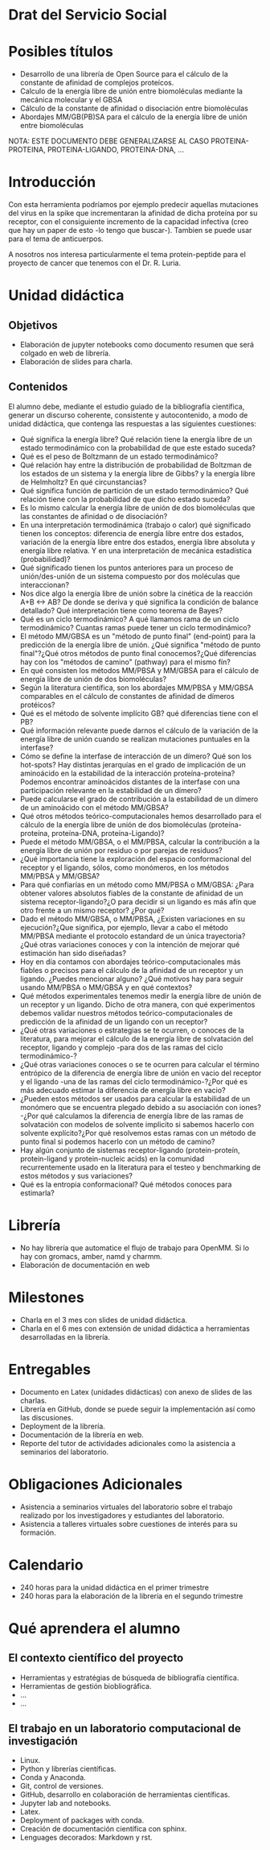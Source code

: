 # Drat del Servicio Social

# Posibles títulos

- Desarrollo de una librería de Open Source para el cálculo de la constante de afinidad de
  complejos proteícos.
- Calculo de la energía libre de unión entre biomoléculas mediante la mecánica molecular y el GBSA
- Cálculo de la constante de afinidad o disociación entre biomoléculas
- Abordajes MM/GB(PB)SA para el cálculo de la energía libre de unión entre biomoléculas

NOTA: ESTE DOCUMENTO DEBE GENERALIZARSE AL CASO PROTEINA-PROTEINA, PROTEINA-LIGANDO, PROTEINA-DNA,
...

# Introducción

Con esta herramienta podríamos por ejemplo predecir aquellas mutaciones del virus en la spike que
incrementaran la afinidad de dicha proteína por su receptor, con el consiguiente incremento de la
capacidad infectiva (creo que hay un paper de esto -lo tengo que buscar-).
Tambien se puede usar para el tema de anticuerpos.

A nosotros nos interesa particularmente el tema protein-peptide para el proyecto de cancer que
tenemos con el Dr. R. Luria.

# Unidad didáctica

## Objetivos

- Elaboración de jupyter notebooks como documento resumen que será colgado en web de librería.
- Elaboración de slides para charla.

## Contenidos

El alumno debe, mediante el estudio guiado de la bibliografía científica, generar un discurso coherente, consistente y autocontenido, a modo de unidad didáctica, que contenga las respuestas a las siguientes cuestiones:

- Qué significa la energía libre? Qué relación tiene la energía libre de un estado termodinámico con la
  probabilidad de que este estado suceda?
- Qué es el peso de Boltzmann de un estado termodinámico?
- Qué relación hay entre la distribución de probabilidad de
  Boltzman de los estados de un sistema y la energía libre de Gibbs? y la energía libre de Helmholtz? En qué circunstancias?
- Qué significa función de partición de un estado termodinámico? Qué relación tiene con la probabilidad de que dicho estado suceda?
- Es lo mismo calcular la energía libre de unión de dos biomoléculas que las constantes de afinidad o de disociación?
- En una interpretación termodinámica (trabajo o calor) qué significado tienen los conceptos: diferencia de energía libre entre dos estados, variación de la energía libre entre dos estados, energía libre absoluta y energía libre relativa. Y en una interpretación de mecánica estadística (probabilidad)?
- Qué significado tienen los puntos anteriores para un proceso de unión/des-unión de un sistema
  compuesto por dos moléculas que interaccionan?
- Nos dice algo la energía libre de unión sobre la cinética de la reacción A+B <-> AB? De donde se
  deriva y qué significa la condición de balance detallado? Qué interpretación tiene como teorema de Bayes?
- Qué es un ciclo termodinámico? A qué llamamos rama de un ciclo termodinámico? Cuantas ramas puede
  tener un ciclo termodinámico?
- El método MM/GBSA es un "método de punto final" (end-point) para la predicción de la energía libre de unión. ¿Qué significa "método de punto final"?¿Qué otros métodos de punto final conocemos?¿Qué diferencias hay con los "métodos de camino" (pathway) para el mismo fín?
- En qué consisten los métodos MM/PBSA y MM/GBSA para el cálculo de energía libre de unión de dos
  biomoléculas?
- Según la literatura científica, son los abordajes MM/PBSA y MM/GBSA comparables en el cálculo de constantes de afinidad de dímeros protéicos?
- Qué es el método de solvente implícito GB? qué diferencias tiene con el PB?
- Qué información relevante puede darnos el cálculo de la variación de la energía libre de unión
  cuando se realizan mutaciones puntuales en la interfase?
- Cómo se define la interfase de interacción de un dímero? Qué son los hot-spots? Hay distintas
  jerarquías en el grado de implicación de un aminoácido en la estabilidad de la interacción
  proteína-proteína? Podemos encontrar aminoácidos distantes de la interfase con una participación
  relevante en la estabilidad de un dímero?
- Puede calcularse el grado de contribución a la estabilidad de un dímero de un aminoácido con el
  método MM/GBSA?
- Qué otros métodos teórico-computacionales hemos desarrollado para el cálculo de la energía libre
  de unión de dos biomoléculas (proteína-proteína, proteína-DNA, proteína-Ligando)?
- Puede el método MM/GBSA, o el MM/PBSA, calcular la contribución a la energía libre de unión por
  residuo o por parejas de residuos?
- ¿Qué importancia tiene la exploración del espacio conformacional del receptor y el ligando, sólos,
  como monómeros, en los métodos MM/PBSA y MM/GBSA?
- Para qué confiarías en un método como MM/PBSA o MM/GBSA: ¿Para obtener valores absolutos fiables
  de la constante de afinidad de un sistema receptor-ligando?¿O para decidir si un ligando es más
afín que otro frente a un mismo receptor? ¿Por qué?
- Dado el método MM/GBSA, o MM/PBSA, ¿Existen variaciones en su ejecución?¿Que significa, por
  ejemplo, llevar a cabo el método MM/PBSA mediante el protocolo estandard de un única
trayectoria?¿Qué otras variaciones conoces y con la intención de mejorar qué estimación han sido
diseñadas?
- Hoy en día contamos con abordajes teórico-computacionales más fiables o precisos para el cálculo
  de la afinidad de un receptor y un ligando. ¿Puedes mencionar alguno? ¿Qué motivos hay para seguir
usando MM/PBSA o MM/GBSA y en qué contextos?
- Qué métodos experimentales tenemos medir la energía libre de unión de un receptor y un ligando.
  Dicho de otra manera, con qué experimentos debemos validar nuestros métodos
teórico-computacionales de predicción de la afinidad de un ligando con un receptor?
- ¿Qué otras variaciones o estrategias se te ocurren, o conoces de la literatura, para mejorar el
  cálculo de la energía libre de solvatación del receptor, ligando y complejo -para dos de las
ramas del ciclo termodinámico-?
- ¿Qué otras variaciones conoces o se te ocurren para calcular el término entrópico de la
  diferencia de energía libre de unión en vacio del receptor y el ligando -una de las ramas del
ciclo termodinámico-?¿Por qué es más adecuado estimar la diferencia de energía libre en vacio?
- ¿Pueden estos métodos ser usados para calcular la estabilidad de un monómero que se encuentra
  plegado debido a su asociación con iones?
-¿Por qué calculamos la diferencia de energía libre de las ramas de solvatación con modelos de solvente implicito si sabemos
hacerlo con solvente explícito?¿Por qué resolvemos estas ramas con un método de punto final si
podemos hacerlo con un método de camino?
- Hay algún conjunto de sistemas receptor-ligando (protein-proteín, protein-ligand y
  protein-nucleic acids) en la comunidad recurrentemente usado en la literatura para el testeo y
benchmarking de estos métodos y sus variaciones?
- Qué es la entropia conformacional? Qué métodos conoces para estimarla?

# Librería

- No hay librería que automatice el flujo de trabajo para OpenMM. Si lo hay con gromacs, amber,
  namd y charmm.
- Elaboración de documentación en web


# Milestones

- Charla en el 3 mes con slides de unidad didáctica.
- Charla en el 6 mes con extensión de unidad didáctica a herramientas desarrolladas en la librería.

# Entregables

- Documento en Latex (unidades didácticas) con anexo de slides de las charlas.
- Librería en GitHub, donde se puede seguir la implementación así como las discusiones.
- Deployment de la librería.
- Documentación de la librería en web.
- Reporte del tutor de actividades adicionales como la asistencia a seminarios del laboratorio.

# Obligaciones Adicionales

- Asistencia a seminarios virtuales del laboratorio sobre el trabajo realizado por los investigadores y estudiantes del laboratorio.
- Asistencia a talleres virtuales sobre cuestiones de interés para su formación. 

# Calendario
- 240 horas para la unidad didáctica en el primer trimestre
- 240 horas para la elaboración de la librería en el segundo trimestre

# Qué aprendera el alumno

## El contexto científico del proyecto

- Herramientas y estratégias de búsqueda de bibliografía científica.
- Herramientas de gestión biobliográfica.
- ...
- ...

## El trabajo en un laboratorio computacional de investigación

- Linux.
- Python y librerías científicas.
- Conda y Anaconda.
- Git, control de versiones.
- GitHub, desarrollo en colaboración de herramientas científicas.
- Jupyter lab and notebooks.
- Latex.
- Deployment of packages with conda.
- Creación de documentación científica con sphinx.
- Lenguages decorados: Markdown y rst.

